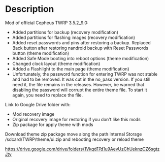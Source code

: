 # Description

Mod of official Cepheus TWRP 3.5.2_9.0:

- Added partitions for backup (recovery modification)
- Added partitions for flashing images (recovery modification)
- Added reset passwords and pins after restoring a backup. Replaced Back button after restoring nandroid backup with Reset Passwords button (theme modification)
- Added Safe Mode booting into reboot options (theme modification)
- Changed clock layout (theme modification)
- Added a Flashlight to the main page (theme modification)
- Unfortunately, the password function for entering TWRP was not stable and had to be removed.
It was cut in the no_pass version.
If you still need it, the file remains in the releases.
However, be warned that disabling the password will corrupt the entire theme file.
To start it again, you need to replace the file.

Link to Google Drive folder with:
- Mod recovery image
- Original recovery image for restoring if you don't like this mods
- Zip package for apply theme with mods

Download theme zip package move along the path Internal Storage /sdcard/TWRP/theme/ui.zip and rebooting recovery or reload theme

https://drive.google.com/drive/folders/1Vkqd17d1u9AevUzChUeknzCZ6sgtzJty
